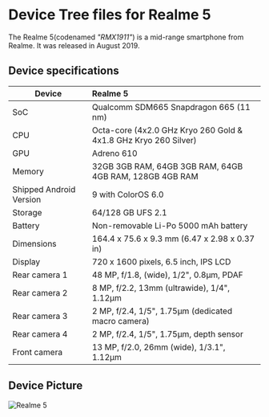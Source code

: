 # Device Tree files for Realme 5

The Realme 5(codenamed _"RMX1911"_) is a mid-range smartphone from Realme. It was released in August 2019.

## Device specifications

| Device                  | Realme 5                                                                         |
| ----------------------- | :------------------------------------------------------------------------------- |
| SoC                     | Qualcomm SDM665 Snapdragon 665 (11 nm)                                           |
| CPU                     | Octa-core (4x2.0 GHz Kryo 260 Gold & 4x1.8 GHz Kryo 260 Silver)                  |
| GPU                     | Adreno 610                                                                       |
| Memory                  | 32GB 3GB RAM, 64GB 3GB RAM, 64GB 4GB RAM, 128GB 4GB RAM                          |
| Shipped Android Version | 9 with ColorOS 6.0                                                               |
| Storage                 | 64/128 GB UFS 2.1                                                                |
| Battery                 | Non-removable Li-Po 5000 mAh battery                                             |
| Dimensions              | 164.4 x 75.6 x 9.3 mm (6.47 x 2.98 x 0.37 in)                                    |
| Display                 | 720 x 1600 pixels, 6.5 inch, IPS LCD                                             |
| Rear camera 1           | 48 MP, f/1.8, (wide), 1/2", 0.8µm, PDAF                                          |
| Rear camera 2           | 8 MP, f/2.2, 13mm (ultrawide), 1/4", 1.12µm                                      |
| Rear camera 3	          | 2 MP, f/2.4, 1/5", 1.75µm (dedicated macro camera)                               |
| Rear camera 4	          | 2 MP, f/2.4, 1/5", 1.75µm, depth sensor                                          |
| Front camera            | 13 MP, f/2.0, 26mm (wide), 1/3.1", 1.12µm                                        |

## Device Picture

![Realme 5](https://fdn2.gsmarena.com/vv/pics/realme/realme-5-rmx1911-2.jpg "Realme 5")
